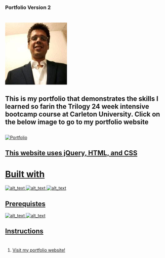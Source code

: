 ### Portfolio Version 2
#
![alt text](public/assets/images/michael.jpg)

## This is my portfolio that demonstrates the skills I learned so farin the Trilogy 24 week intensive bootcamp course at Carleton University. Click on the below image to go to my portfolio website
##
<a href="https://mrmikehoyt.github.io"><img border="0" alt="Portfolio" src="images/portfolio.PNG" width="969" height="686">

## This website uses jQuery, HTML, and CSS

# Built with
![alt_text](https://img.shields.io/badge/Technologies-jQuery-green)
![alt_text](https://img.shields.io/badge/Technologies-HTML-green)
![alt_text](https://img.shields.io/badge/Technologies-CSS-green)

## Prerequistes
![alt_text](https://img.shields.io/badge/Required-Javascript-red)
![alt_text](https://img.shields.io/badge/Required-Internet%20Browser-red)
## Instructions
# 
1. <p><a href="https://mrmikehoyt.github.io">Visit my portfolio website!</a></p>

